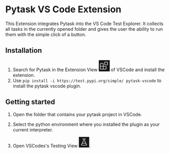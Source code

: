 # Pytask VS Code Extension
This Extension integrates Pytask into the VS Code Test Explorer. It collects all tasks in the currently opened folder and gives the user the ability to run them with the simple click of a button.

## Installation
1. Search for Pytask in the Extension View ![Icon](doc/icon_ext.png) of VSCode and install the extension.
2. Use ```pip install -i https://test.pypi.org/simple/ pytask-vscode``` to install the pytask vscode plugin.

## Getting started

1. Open the folder that contains your pytask project in VSCode.

2. Select the python environment where you installed the plugin as your current interpreter.

3. Open VSCodes's Testing View ![Icon](doc/icon_test.png).

